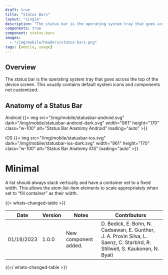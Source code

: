 ```yaml
---
draft: true
title: "Status Bars"
layout: "single"
description: "The status bar is the operating system tray that goes across the top of the device screen."
components: true
component: status-bars
images:
  - "/img/mobile/headers/status-bars.png"
tags: [mobile, usage]
---
```


## Overview

The status bar is the operating system tray that goes across the top of the device screen. This usually contains default system icons and components not customized.

## Anatomy of a Status Bar

Android
{{< img src="/img/mobile/statusbar-android.svg" dark="/img/mobile/statusbar-android-dark.svg" width="961" height="170" class="w-100" alt="Status Bar Anatomy Android" loading="auto" >}}

iOS
{{< img src="/img/mobile/statusbar-ios.svg" dark="/img/mobile/statusbar-ios-dark.svg" width="961" height="170" class="w-100" alt="Status Bar Anatomy iOS" loading="auto" >}}

# Minimal

A list should always stack vertically and have a container set to a fixed width.  This allows the atom.list-item elements to scale appropriately when set to “fill container” as their width.

{{< whats-changed-table >}}

| Date       | Version | Notes                               | Contributors |
| ---------- | ------- | ----------------------------------- | ------------ |
| 01/16/2023 | 1.0.0   | New component added. | D. Bedick, E. Bohn, N. Cadsawan, E. Gunther, J. A. Provin Silva, L. Saenz, C. Starbird, R. Stillwell, S. Kaukonen, N. Byati  |

{{</ whats-changed-table >}}
